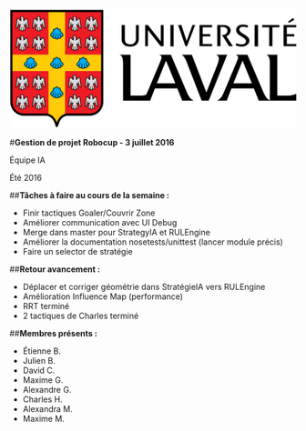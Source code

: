 ![UL_Logo](https://github.com/RoboCupULaval/Admin/blob/master/scrum/ul_logo.png)


#**Gestion de projet Robocup - 3 juillet 2016**

Équipe IA

Été 2016

##**Tâches à faire au cours de la semaine :**

- Finir tactiques Goaler/Couvrir Zone
- Améliorer communication avec UI Debug
- Merge dans master pour StrategyIA et RULEngine
- Améliorer la documentation nosetests/unittest (lancer module précis)
- Faire un selector de stratégie

##**Retour avancement :**

- Déplacer et corriger géométrie dans StratégieIA vers RULEngine
- Amélioration Influence Map (performance)
- RRT terminé
- 2 tactiques de Charles terminé


##**Membres présents :**

- Étienne B.
- Julien B.
- David C.
- Maxime G.
- Alexandre G.
- Charles H.
- Alexandra M.
- Maxime M.

